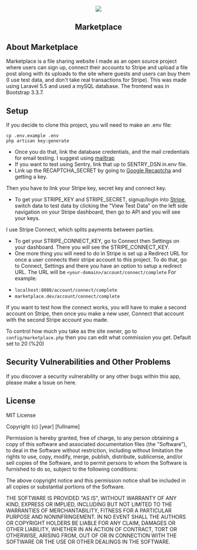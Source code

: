 <p align="center"><img src="https://i.imgur.com/ShShlzA.png"></p>

<h2 align="center">Marketplace</h2>

## About Marketplace

Marketplace is a file sharing website I made as an open source project where users can sign up, connect their accounts to Stripe and upload a file post along with its uploads to the site where guests and users can buy them (I use test data, and don't take real transactions for Stripe). This was made using Laravel 5.5 and used a mySQL database. The frontend was in Bootstrap 3.3.7.

## Setup

If you decide to clone this project, you will need to make an .env file:
```
cp .env.example .env
php artisan key:generate
```

+ Once you do that, link the database credentials, and the mail credentials for email testing. I suggest using [mailtrap](https://mailtrap.io/)
+ If you want to test using Sentry, link that up to SENTRY_DSN in.env file.
+ Link up the RECAPTCHA_SECRET by going to [Google Recaptcha](https://www.google.com/recaptcha/intro/) and getting a key.

Then you have to link your Stripe key, secret key and connect key. 
* To get your STRIPE_KEY and STRIPE_SECRET, signup/login into [Stripe](https://stripe.com/), switch data to test data by clicking the "View Test Data" on the left side navigation on your Stripe dashboard, then go to API and you will see your keys. 

I use Stripe Connect, which splits payments between parties. 
* To get your STRIPE_CONNECT_KEY, go to Connect then Settings on your dashboard. There you will see the STRIPE_CONNECT_KEY.
* One more thing you will need to do in Stripe is set up a Redirect URL for once a user connects their stripe account to this project. To do that, go to Connect, Settings and there you have an option to setup a redirect URL. The URL will be ``` <your-domain>/account/connect/complete ```
For example:
+ ``` localhost:8080/account/connect/complete ```
+ ``` marketplace.dev/account/connect/complete ```

If you want to test how the connect works, you will have to make a second account on Stripe, then once you make a new user, Connect that account with the second Stripe account you made.

To control how much you take as the site owner, go to ``` config/marketplace.php ``` then you can edit what commission you get. Default set to 20 (%20)

## Security Vulnerabilities and Other Problems

If you discover a security vulnerability or any other bugs within this app, please make a Issue on here.

## License

MIT License

Copyright (c) [year] [fullname]

Permission is hereby granted, free of charge, to any person obtaining a copy
of this software and associated documentation files (the "Software"), to deal
in the Software without restriction, including without limitation the rights
to use, copy, modify, merge, publish, distribute, sublicense, and/or sell
copies of the Software, and to permit persons to whom the Software is
furnished to do so, subject to the following conditions:

The above copyright notice and this permission notice shall be included in all
copies or substantial portions of the Software.

THE SOFTWARE IS PROVIDED "AS IS", WITHOUT WARRANTY OF ANY KIND, EXPRESS OR
IMPLIED, INCLUDING BUT NOT LIMITED TO THE WARRANTIES OF MERCHANTABILITY,
FITNESS FOR A PARTICULAR PURPOSE AND NONINFRINGEMENT. IN NO EVENT SHALL THE
AUTHORS OR COPYRIGHT HOLDERS BE LIABLE FOR ANY CLAIM, DAMAGES OR OTHER
LIABILITY, WHETHER IN AN ACTION OF CONTRACT, TORT OR OTHERWISE, ARISING FROM,
OUT OF OR IN CONNECTION WITH THE SOFTWARE OR THE USE OR OTHER DEALINGS IN THE
SOFTWARE.
